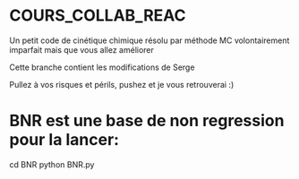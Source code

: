 # COURS_COLLAB_REAC
Un petit code de cinétique chimique résolu par méthode MC volontairement imparfait mais que vous allez améliorer

Cette branche contient les modifications de Serge

Pullez à vos risques et périls, pushez et je vous retrouverai :)


# BNR est une base de non regression pour la lancer:
cd BNR
python BNR.py

